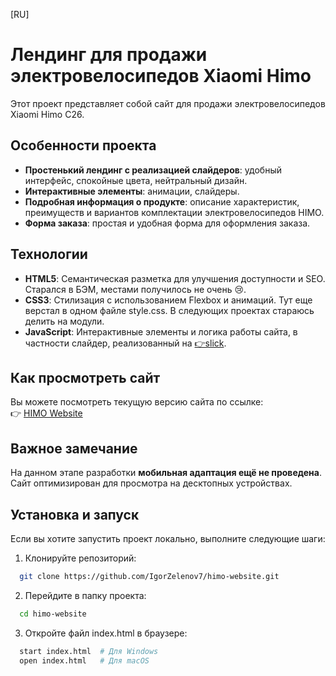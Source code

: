 [RU]

# Лендинг для продажи электровелосипедов Xiaomi Himo

Этот проект представляет собой сайт для продажи электровелосипедов Xiaomi Himo C26.

## Особенности проекта
- **Простенький лендинг с реализацией слайдеров**: удобный интерфейс, спокойные цвета, нейтральный дизайн.
- **Интерактивные элементы**: анимации, слайдеры.
- **Подробная информация о продукте**: описание характеристик, преимуществ и вариантов комплектации электровелосипедов HIMO.
- **Форма заказа**: простая и удобная форма для оформления заказа.

## Технологии
- **HTML5**: Семантическая разметка для улучшения доступности и SEO. Старался в БЭМ, местами получилось не очень 😢.
- **CSS3**: Стилизация с использованием Flexbox и анимаций. Тут еще верстал в одном файле style.css. В следующих проектах стараюсь делить на модули. 
- **JavaScript**: Интерактивные элементы и логика работы сайта, в частности слайдер, реализованный на [👉slick](https://kenwheeler.github.io/slick/).

## Как просмотреть сайт
Вы можете посмотреть текущую версию сайта по ссылке:  
👉 [HIMO Website](https://igorzelenov7.github.io/himo-website/?radio=on#)

## Важное замечание
На данном этапе разработки **мобильная адаптация ещё не проведена**. Сайт оптимизирован для просмотра на десктопных устройствах.

## Установка и запуск
Если вы хотите запустить проект локально, выполните следующие шаги:

1. Клонируйте репозиторий:
```bash
  git clone https://github.com/IgorZelenov7/himo-website.git
```

2. Перейдите в папку проекта:
```bash
  cd himo-website
```

3. Откройте файл index.html в браузере:
```bash
  start index.html  # Для Windows
  open index.html   # Для macOS
```
